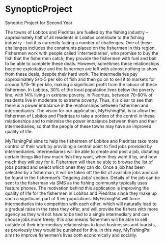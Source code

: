 # SynopticProject
Synoptic Project for Second Year

The towns of Lobitos and Piedritas are fuelled by the fishing industry – approximately half of all residents in Lobitos contribute to the fishing industry  – but it is currently facing a number of challenges. One of these challenges includes the constraints placed on the fishermen in this region. Fishermen work with people called ‘intermediaries’, who promise to buy the fish that the fishermen catch; they provide the fishermen with fuel and bait to be able to complete these deals. However, sometimes these relationships become exploitative and the fishermen are left with almost nothing to show from these deals, despite their hard work. The intermediaries pay approximately S/4-5 per kilo of fish and then go on to sell it to markets for around S/15-16 per kilo, making a significant profit from the labour of these fishermen. In Lobitos, 30% of the local population lives below the poverty line, with 14% living in extreme poverty. In Piedritas, between 70-80% of residents live in moderate to extreme poverty.  Thus, it is clear to see that there is a power imbalance in the relationships between fishermen and intermediaries. The vision for our application, MyFishingPal, is to allow the fishermen of Lobitos and Piedritas to take a portion of the control in these relationships and to minimise the power imbalance between them and their intermediaries, so that the people of these towns may have an improved quality of life.

MyFishingPal aims to help the fishermen of Lobitos and Piedritas take more control of their work by providing a central point to find jobs provided by intermediaries. Intermediaries will be able to create and post a job, dictating certain things like how much fish they want, when they want it by, and how much they will pay for it. Fishermen will then be able to browse the list of jobs posted and select which ones they can do. Once a job has been selected by a fisherman, it will be taken off the list of available jobs and can be found in the fisherman’s ‘Ongoing Jobs’ section. Details of the job can be sent to the fisherman via SMS as the fishing community typically uses feature phones. The motivation behind this application is improving the quality of life for the fishermen in Lobitos and Piedritas since they make up such a significant part of their populations. MyFishingPal will force intermediaries into competition with each other, which will naturally lead to a gradual raise in the rates they offer, and will provide the fishers with more agency as they will not have to be tied to a single intermediary and can choose jobs more freely; this also means fishermen will be able to sell outside of their intermediary relationships to local businesses and tourists, as previously they would be punished for this. In this way, MyFishingPal aims to improve fishermen’s lives both economically and socially.
